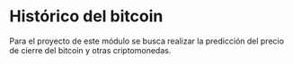 # Histórico del bitcoin

Para el proyecto de este módulo se busca realizar la predicción del precio de cierre del bitcoin y otras criptomonedas.